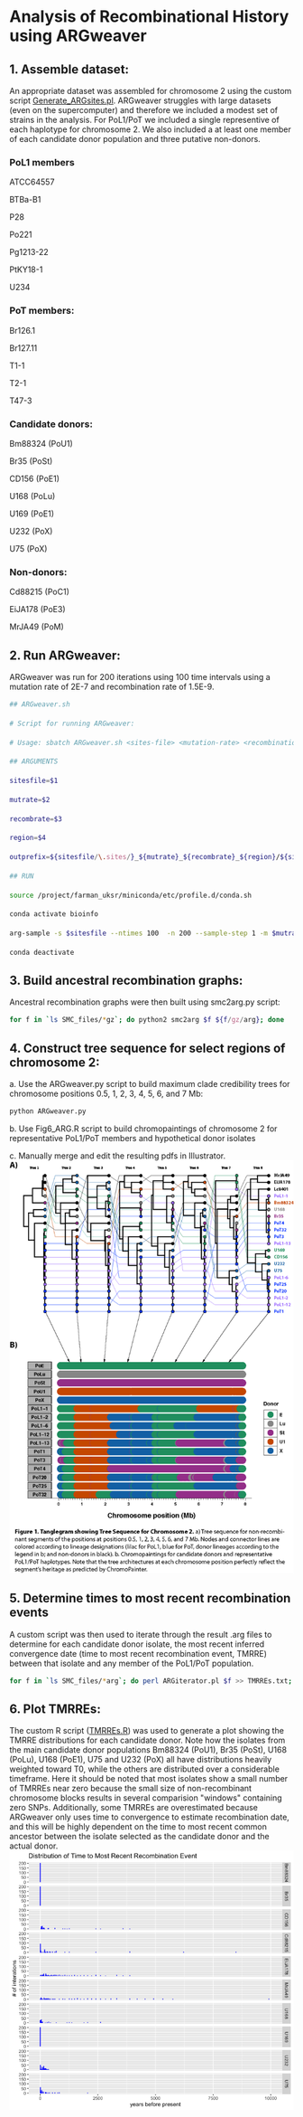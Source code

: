 # Analysis of Recombinational History using ARGweaver

## 1. Assemble dataset:
An appropriate dataset was assembled for chromosome 2 using the custom script [Generate_ARGsites.pl](/ARG/Generate_ARGsites.pl). ARGweaver struggles with large datasets (even on the supercomputer) and therefore we included a modest set of strains in the analysis. For PoL1/PoT we included a single representive of each haplotype for chromosome 2. We also included a at least one member of each candidate donor population and three putative non-donors.

### PoL1 members
ATCC64557

BTBa-B1

P28

Po221

Pg1213-22

PtKY18-1

U234

### PoT members:
Br126.1

Br127.11

T1-1

T2-1

T47-3

### Candidate donors:
Bm88324 (PoU1)

Br35 (PoSt)

CD156 (PoE1)

U168 (PoLu)

U169 (PoE1)

U232 (PoX)

U75 (PoX)

### Non-donors:
Cd88215 (PoC1)

EiJA178 (PoE3)

MrJA49 (PoM)

## 2. Run ARGweaver:
ARGweaver was run for 200 iterations using 100 time intervals using a mutation rate of 2E-7 and recombination rate of 1.5E-9.
```bash
## ARGweaver.sh

# Script for running ARGweaver:

# Usage: sbatch ARGweaver.sh <sites-file> <mutation-rate> <recombination-rate> <region-to-analyze>

## ARGUMENTS

sitesfile=$1

mutrate=$2

recombrate=$3

region=$4

outprefix=${sitesfile/\.sites/}_${mutrate}_${recombrate}_${region}/${sitesfile/\.sites/}_${region}

## RUN

source /project/farman_uksr/miniconda/etc/profile.d/conda.sh

conda activate bioinfo

arg-sample -s $sitesfile --ntimes 100  -n 200 --sample-step 1 -m $mutrate -r $recombrate -o $outprefix --region $region --overwrite

conda deactivate
```

## 3. Build ancestral recombination graphs:
Ancestral recombination graphs were then built using smc2arg.py script:
```bash
for f in `ls SMC_files/*gz`; do python2 smc2arg $f ${f/gz/arg}; done
```
## 4. Construct tree sequence for select regions of chromosome 2:
a. Use the ARGweaver.py script to build maximum clade credibility trees for chromosome positions 0.5, 1, 2, 3, 4, 5, 6, and 7 Mb:
```bash
python ARGweaver.py
```
b. Use Fig6_ARG.R script to build chromopaintings of chromosome 2 for representative PoL1/PoT members and hypothetical donor isolates

c. Manually merge and edit the resulting pdfs in Illustrator.
![TreeSequence.png](/ARG/TreeSequence.png)

## 5. Determine times to most recent recombination events
A custom script was then used to iterate through the result .arg files to determine for each candidate donor isolate, the most recent inferred convergence date (time to most recent recombination event, TMRRE) between that isolate and any member of the PoL1/PoT population.
```bash
for f in `ls SMC_files/*arg`; do perl ARGiterator.pl $f >> TMRREs.txt; done
```
## 6. Plot TMRREs:
The custom R script ([TMRREs.R](/ARG/TMRREs.R)) was used to generate a plot showing the TMRRE distributions for each candidate donor. Note how the isolates from the main candidate donor populations Bm88324 (PoU1), Br35 (PoSt), U168 (PoLu), U168 (PoE1), U75 and U232 (PoX) all have distributions heavily weighted toward T0, while the others are distributed over a considerable timeframe. Here it should be noted that most isolates show a small number of TMRREs near zero because the small size of non-recombinant chromosome blocks results in several comparision "windows" containing zero SNPs. Additionally, some TMRREs are overestimated because ARGweaver only uses time to convergence to estimate recombination date, and this will be highly dependent on the time to most recent common ancestor between the isolate selected as the candidate donor and the actual donor.
![TMRREs.png](/ARG/TMRREs.png)
